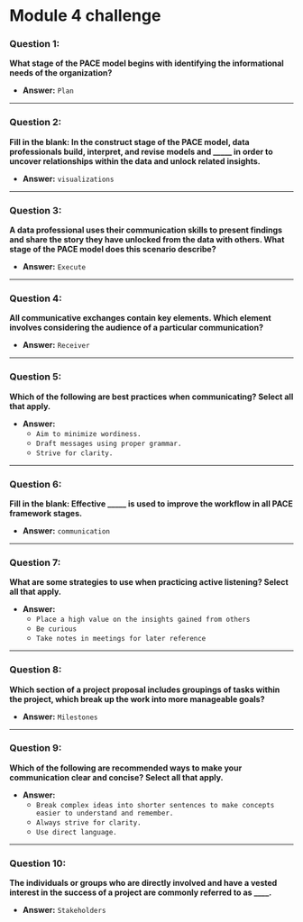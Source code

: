 # Module 4 challenge

### Question 1:
**What stage of the PACE model begins with identifying the informational needs of the organization?**

- **Answer:** `Plan`

---

### Question 2:
**Fill in the blank: In the construct stage of the PACE model, data professionals build, interpret, and revise models and _____ in order to uncover relationships within the data and unlock related insights.**

- **Answer:** `visualizations`

---

### Question 3:
**A data professional uses their communication skills to present findings and share the story they have unlocked from the data with others. What stage of the PACE model does this scenario describe?**

- **Answer:** `Execute`

---

### Question 4:
**All communicative exchanges contain key elements. Which element involves considering the audience of a particular communication?**

- **Answer:** `Receiver`

---

### Question 5:
**Which of the following are best practices when communicating? Select all that apply.**

- **Answer:**  
  - `Aim to minimize wordiness.`  
  - `Draft messages using proper grammar.`  
  - `Strive for clarity.`

---

### Question 6:
**Fill in the blank: Effective _____ is used to improve the workflow in all PACE framework stages.**

- **Answer:** `communication`

---

### Question 7:
**What are some strategies to use when practicing active listening? Select all that apply.**

- **Answer:**  
  - `Place a high value on the insights gained from others`  
  - `Be curious`  
  - `Take notes in meetings for later reference`

---

### Question 8:
**Which section of a project proposal includes groupings of tasks within the project, which break up the work into more manageable goals?**

- **Answer:** `Milestones`

---

### Question 9:
**Which of the following are recommended ways to make your communication clear and concise? Select all that apply.**

- **Answer:**  
  - `Break complex ideas into shorter sentences to make concepts easier to understand and remember.`  
  - `Always strive for clarity.`  
  - `Use direct language.`

---

### Question 10:
**The individuals or groups who are directly involved and have a vested interest in the success of a project are commonly referred to as ____.**

- **Answer:** `Stakeholders`

